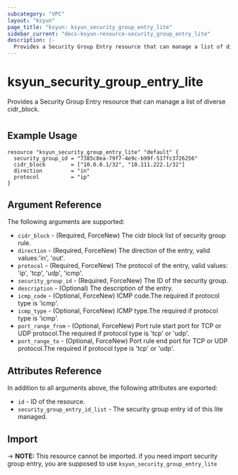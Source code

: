 ```yaml
---
subcategory: "VPC"
layout: "ksyun"
page_title: "ksyun: ksyun_security_group_entry_lite"
sidebar_current: "docs-ksyun-resource-security_group_entry_lite"
description: |-
  Provides a Security Group Entry resource that can manage a list of diverse cidr_block.
---
```


# ksyun_security_group_entry_lite

Provides a Security Group Entry resource that can manage a list of diverse cidr_block.

#

## Example Usage

```hcl
resource "ksyun_security_group_entry_lite" "default" {
  security_group_id = "7385c8ea-79f7-4e9c-b99f-517fc3726256"
  cidr_block        = ["10.0.0.1/32", "10.111.222.1/32"]
  direction         = "in"
  protocol          = "ip"
}
```

## Argument Reference

The following arguments are supported:

* `cidr_block` - (Required, ForceNew) The cidr block list of security group rule.
* `direction` - (Required, ForceNew) The direction of the entry, valid values:'in', 'out'.
* `protocol` - (Required, ForceNew) The protocol of the entry, valid values: 'ip', 'tcp', 'udp', 'icmp'.
* `security_group_id` - (Required, ForceNew) The ID of the security group.
* `description` - (Optional) The description of the entry.
* `icmp_code` - (Optional, ForceNew) ICMP code.The required if protocol type is 'icmp'.
* `icmp_type` - (Optional, ForceNew) ICMP type.The required if protocol type is 'icmp'.
* `port_range_from` - (Optional, ForceNew) Port rule start port for TCP or UDP protocol.The required if protocol type is 'tcp' or 'udp'.
* `port_range_to` - (Optional, ForceNew) Port rule end port for TCP or UDP protocol.The required if protocol type is 'tcp' or 'udp'.

## Attributes Reference

In addition to all arguments above, the following attributes are exported:

* `id` - ID of the resource.
* `security_group_entry_id_list` - The security group entry id of this lite managed.


## Import

-> **NOTE:** This resource cannot be imported. if you need import security group entry, you are supposed to use `ksyun_security_group_entry_lite`

